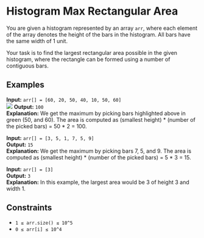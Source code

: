 # Histogram Max Rectangular Area

You are given a histogram represented by an array `arr`, where each element of the array denotes the height of the bars in the histogram. All bars have the same width of 1 unit.

Your task is to find the largest rectangular area possible in the given histogram, where the rectangle can be formed using a number of contiguous bars.

## Examples

**Input:** `arr[] = [60, 20, 50, 40, 10, 50, 60]`  
![](https://media.geeksforgeeks.org/wp-content/uploads/20240924161857/Largest-Rectangular-Area-in-a-Histogram.webp)
**Output:** `100`  
**Explanation:** We get the maximum by picking bars highlighted above in green (50, and 60). The area is computed as (smallest height) * (number of the picked bars) = 50 * 2 = 100.

**Input:** `arr[] = [3, 5, 1, 7, 5, 9]`  
**Output:** `15`  
**Explanation:** We get the maximum by picking bars 7, 5, and 9. The area is computed as (smallest height) * (number of the picked bars) = 5 * 3 = 15.

**Input:** `arr[] = [3]`  
**Output:** `3`  
**Explanation:** In this example, the largest area would be 3 of height 3 and width 1.

## Constraints

- `1 ≤ arr.size() ≤ 10^5`
- `0 ≤ arr[i] ≤ 10^4`